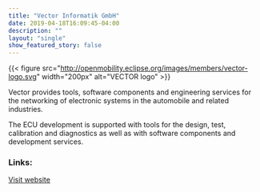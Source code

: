 ```yaml
---
title: "Vector Informatik GmbH"
date: 2019-04-18T16:09:45-04:00
description: ""
layout: "single"
show_featured_story: false
---
```


{{< figure src="http://openmobility.eclipse.org/images/members/vector-logo.svg" width="200px" alt="VECTOR logo" >}}
<!--more-->

Vector provides tools, software components and engineering services for the networking of electronic systems in the automobile and related industries.

The ECU development is supported with tools for the design, test, calibration and diagnostics as well as with software components and development services.

### Links:

[Visit website](https://www.vector.com/)
